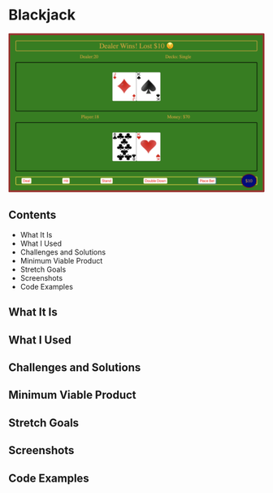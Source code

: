 # Blackjack
![Image description](images/Blackjack-App.png)
## Contents
- What It Is
- What I Used
- Challenges and Solutions
- Minimum Viable Product
- Stretch Goals
- Screenshots
- Code Examples
## What It Is
## What I Used
## Challenges and Solutions
## Minimum Viable Product
## Stretch Goals
## Screenshots
## Code Examples

